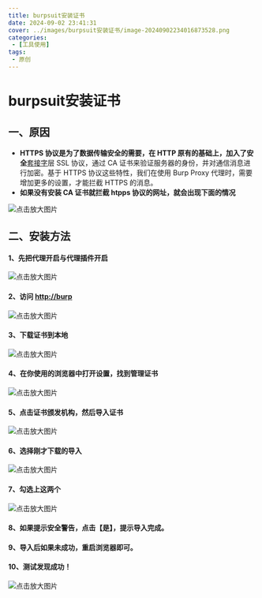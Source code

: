 ```yaml
---
title: burpsuit安装证书
date: 2024-09-02 23:41:31
cover: ../images/burpsuit安装证书/image-20240902234016873528.png
categories:
 - [工具使用]
tags: 
 - 原创
---
```


# burpsuit安装证书

## 一、原因

* **HTTPS 协议是为了数据传输安全的需要，在 HTTP 原有的基础上，加入了安全**[套接字](https://so.csdn.net/so/search?q=%E5%A5%97%E6%8E%A5%E5%AD%97&spm=1001.2101.3001.7020)层 SSL 协议，通过 CA 证书来验证服务器的身份，并对通信消息进行加密。基于 HTTPS 协议这些特性，我们在使用 Burp Proxy 代理时，需要增加更多的设置，才能拦截 HTTPS 的消息。
* **如果没有安装 CA 证书就拦截 htpps 协议的网址，就会出现下面的情况**

![点击放大图片](../images/burpsuit安装证书/image-20240902234007862604.png)

## 二、安装方法

#### 1、先把代理开启与代理插件开启

![点击放大图片](../images/burpsuit安装证书/image-20240902234016873528.png)

#### 2、访问 [http://burp](http://burp/)

![点击放大图片](../images/burpsuit安装证书/image-20240902234023116435.png)

#### 3、下载证书到本地

![点击放大图片](../images/burpsuit安装证书/image-20240902234057712521.png)

#### 4、在你使用的浏览器中打开设置，找到管理证书

![点击放大图片](../images/burpsuit安装证书/image-20240902234028613794.png)

#### 5、点击证书颁发机构，然后导入证书

![点击放大图片](../images/burpsuit安装证书/image-20240902234302885170.png)

#### 6、选择刚才下载的导入

![点击放大图片](../images/burpsuit安装证书/image-20240902234034936280.png)

#### 7、勾选上这两个

![点击放大图片](../images/burpsuit安装证书/image-20240902234038713083.png)

#### 8、如果提示安全警告，点击【是】，提示导入完成。

#### 9、导入后如果未成功，重启浏览器即可。

#### 10、测试发现成功！

![点击放大图片](../images/burpsuit安装证书/image-20240902234045718212.png)

